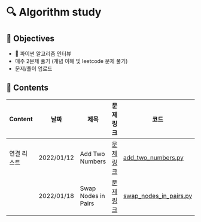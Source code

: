 # :mag: Algorithm study

## :dart: Objectives 
- 📙 파이썬 알고리즘 인터뷰
- 매주 2문제 풀기 (개념 이해 및 leetcode 문제 풀기)
- 문제/풀이 업로드

## :paperclip: Contents

| Content | 날짜  | 제목   | 문제 링크  | 코드   | 풀이   | 비고   |
| ------------ | ------------ | ------------ | ------------ | ------------ | ------------ | ------------ |
|연결 리스트 | 2022/01/12  | Add Two Numbers  | [문제 링크](https://leetcode.com/problems/add-two-numbers/) | [add_two_numbers.py](/LeetCode/add_two_numbers.py)|[풀이](/풀이/add_two_numbers.md)| 
| | 2022/01/18  | Swap Nodes in Pairs | [문제 링크](https://leetcode.com/problems/swap-nodes-in-pairs/) |[swap_nodes_in_pairs.py](/LeetCode/swap_nodes_in_pairs.py)|[풀이](풀이/swap_nodes_in_pairs.md)|
